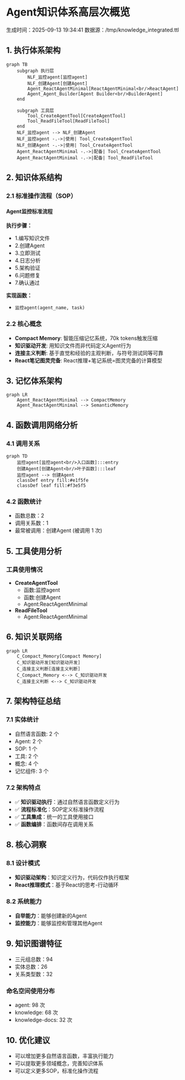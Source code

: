 # Agent知识体系高层次概览
生成时间：2025-09-13 19:34:41
数据源：/tmp/knowledge_integrated.ttl

## 1. 执行体系架构
```mermaid
graph TB
    subgraph 执行层
        NLF_监控agent[监控agent]
        NLF_创建Agent[创建Agent]
        Agent_ReactAgentMinimal[ReactAgentMinimal<br/>ReactAgent]
        Agent_Agent_Builder[Agent Builder<br/>BuilderAgent]
    end
    
    subgraph 工具层
        Tool_CreateAgentTool[CreateAgentTool]
        Tool_ReadFileTool[ReadFileTool]
    end
    NLF_监控agent --> NLF_创建Agent
    NLF_监控agent -.->|使用| Tool_CreateAgentTool
    NLF_创建Agent -.->|使用| Tool_CreateAgentTool
    Agent_ReactAgentMinimal -.->|配备| Tool_CreateAgentTool
    Agent_ReactAgentMinimal -.->|配备| Tool_ReadFileTool
```
## 2. 知识体系结构
### 2.1 标准操作流程（SOP）
#### Agent监控标准流程
**执行步骤：**
- 1.编写知识文件
- 2.创建Agent
- 3.立即测试
- 4.日志分析
- 5.架构验证
- 6.问题修复
- 7.确认通过

**实现函数：**
- `监控agent(agent_name, task)`

### 2.2 核心概念
- **Compact Memory**: 智能压缩记忆系统，70k tokens触发压缩
- **知识驱动开发**: 用知识文件而非代码定义Agent行为
- **连接主义判断**: 基于直觉和经验的主观判断，与符号测试同等可靠
- **React笔记图灵完备**: React推理+笔记系统=图灵完备的计算模型

## 3. 记忆体系架构
```mermaid
graph LR
    Agent_ReactAgentMinimal --> CompactMemory
    Agent_ReactAgentMinimal --> SemanticMemory
```
## 4. 函数调用网络分析
### 4.1 调用关系
```mermaid
graph TD
    监控agent[监控agent<br/>入口函数]:::entry
    创建Agent[创建Agent<br/>叶子函数]:::leaf
    监控agent --> 创建Agent
    classDef entry fill:#e1f5fe
    classDef leaf fill:#f3e5f5
```
### 4.2 函数统计
- 函数总数：2
- 调用关系数：1
- 最常被调用：创建Agent (被调用 1 次)

## 5. 工具使用分析
### 工具使用情况
- **CreateAgentTool**
  - 函数:监控agent
  - 函数:创建Agent
  - Agent:ReactAgentMinimal
- **ReadFileTool**
  - Agent:ReactAgentMinimal

## 6. 知识关联网络
```mermaid
graph LR
    C_Compact_Memory[Compact Memory]
    C_知识驱动开发[知识驱动开发]
    C_连接主义判断[连接主义判断]
    C_Compact_Memory <--> C_知识驱动开发
    C_连接主义判断 <--> C_知识驱动开发
```

## 7. 架构特征总结
### 7.1 实体统计
- 自然语言函数: 2 个
- Agent: 2 个
- SOP: 1 个
- 工具: 2 个
- 概念: 4 个
- 记忆组件: 3 个

### 7.2 架构特点
- ✅ **知识驱动执行**：通过自然语言函数定义行为
- ✅ **流程标准化**：SOP定义标准操作流程
- ✅ **工具集成**：统一的工具使用接口
- ✅ **函数编排**：函数间存在调用关系

## 8. 核心洞察
### 8.1 设计模式
- **知识驱动架构**：知识定义行为，代码仅作执行框架
- **React推理模式**：基于React的思考-行动循环

### 8.2 系统能力
- **自举能力**：能够创建新的Agent
- **监控能力**：能够监控和管理其他Agent

## 9. 知识图谱特征
- 三元组总数：94
- 实体总数：26
- 关系类型数：32

### 命名空间使用分布
- agent: 98 次
- knowledge: 68 次
- knowledge-docs: 32 次

## 10. 优化建议
- 可以增加更多自然语言函数，丰富执行能力
- 可以提取更多领域概念，完善知识体系
- 可以定义更多SOP，标准化操作流程
